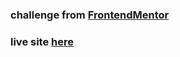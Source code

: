 ### challenge from [FrontendMentor](https://www.frontendmentor.io/challenges/tip-calculator-app-ugJNGbJUX)
### live site [here](https://mgksp.github.io/splitter/)
